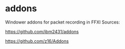 # addons
Windower addons for packet recording in FFXI
Sources:

https://github.com/ibm2431/addons

https://github.com/z16/Addons
